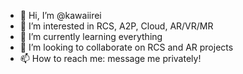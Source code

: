 - 👋 Hi, I’m @kawaiirei
- 👀 I’m interested in RCS, A2P, Cloud, AR/VR/MR
- 🌱 I’m currently learning everything
- 💞️ I’m looking to collaborate on RCS and AR projects
- 📫 How to reach me: message me privately!

<!---
kawaiirei/kawaiirei is a ✨ special ✨ repository because its `README.md` (this file) appears on your GitHub profile.
You can click the Preview link to take a look at your changes.
--->
